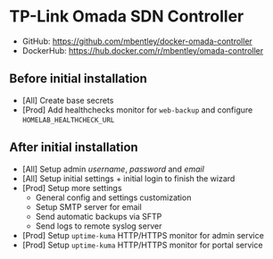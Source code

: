 # TP-Link Omada SDN Controller

- GitHub: <https://github.com/mbentley/docker-omada-controller>
- DockerHub: <https://hub.docker.com/r/mbentley/omada-controller>

## Before initial installation

- \[All\] Create base secrets
- \[Prod\] Add healthchecks monitor for `web-backup` and configure `HOMELAB_HEALTHCHECK_URL`

## After initial installation

- \[All\] Setup admin _username_, _password_ and _email_
- \[All\] Setup initial settings + initial login to finish the wizard
- \[Prod\] Setup more settings
    - General config and settings customization
    - Setup SMTP server for email
    - Send automatic backups via SFTP
    - Send logs to remote syslog server
- \[Prod\] Setup `uptime-kuma` HTTP/HTTPS monitor for admin service
- \[Prod\] Setup `uptime-kuma` HTTP/HTTPS monitor for portal service
